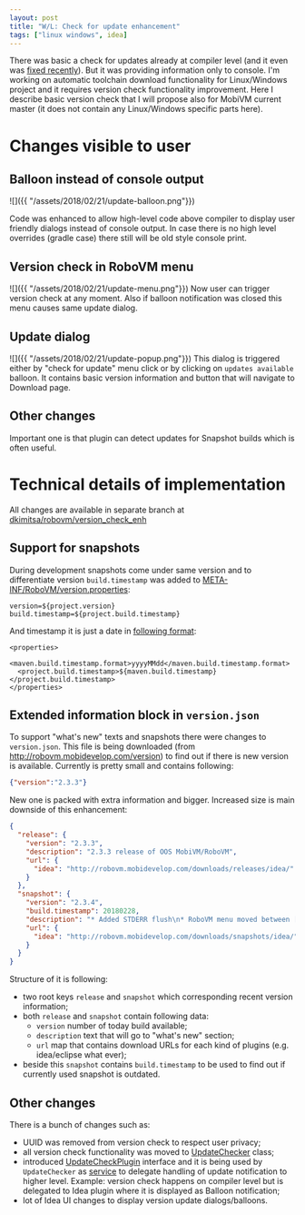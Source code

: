 ```yaml
---
layout: post
title: "W/L: Check for update enhancement"
tags: ["linux windows", idea]
---
```

There was basic a check for updates already at compiler level (and it even was [fixed recently](https://github.com/MobiVM/robovm/commit/73012fc5b21c98de898e764dee603249b709aa0f)). But it was providing information only to console. I'm working on automatic toolchain download functionality for Linux/Windows project and it requires version check functionality improvement. Here I describe basic version check that I will propose also for MobiVM current master (it does not contain any Linux/Windows specific parts here).

# Changes visible to user
## Balloon instead of console output
![]({{ "/assets/2018/02/21/update-balloon.png"}})  
<!-- more -->
Code was enhanced to allow high-level code above compiler to display user friendly dialogs instead of console output. In case there is no high level overrides (gradle case) there still will be old style console print.

## Version check in RoboVM menu
![]({{ "/assets/2018/02/21/update-menu.png"}})
Now user can trigger version check at any moment. Also if balloon notification was closed this menu causes same update dialog.

## Update dialog
![]({{ "/assets/2018/02/21/update-popup.png"}})
This dialog is triggered either by "check for update" menu click or by clicking on `updates available` balloon. It contains basic version information and button that will navigate to Download page.

## Other changes
Important one is that plugin can detect updates for Snapshot builds which is often useful.


# Technical details of implementation
All changes are available in separate branch at [dkimitsa/robovm/version_check_enh](https://github.com/dkimitsa/robovm/tree/version_check_enh)

## Support for snapshots
During development snapshots come under same version and to differentiate version `build.timestamp` was added to [META-INF/RoboVM/version.properties](https://github.com/dkimitsa/robovm/blob/84dcee9b248dce1fd5a822df232c0c2df4441d3c/compiler/compiler/src/main/filtered-resources/version.properties#L2):
```
version=${project.version}
build.timestamp=${project.build.timestamp}
```

And timestamp it is just a date in [following format](https://github.com/dkimitsa/robovm/blob/84dcee9b248dce1fd5a822df232c0c2df4441d3c/pom.xml#L36):
```
<properties>
  <maven.build.timestamp.format>yyyyMMdd</maven.build.timestamp.format>
  <project.build.timestamp>${maven.build.timestamp}</project.build.timestamp>
</properties>
```

## Extended information block in `version.json`
To support "what's new" texts and snapshots there were changes to `version.json`. This file is being downloaded (from http://robovm.mobidevelop.com/version) to find out if there is new version is available. Currently is pretty small and contains following:
```json
{"version":"2.3.3"}
```

New one is packed with extra information and bigger. Increased size is main downside of this enhancement:
```json
{
  "release": {
    "version": "2.3.3",
    "description": "2.3.3 release of OOS MobiVM/RoboVM",
    "url": {
      "idea": "http://robovm.mobidevelop.com/downloads/releases/idea/"
    }
  },
  "snapshot": {
    "version": "2.3.4",
    "build.timestamp": 20180228,
    "description": "* Added STDERR flush\n* RoboVM menu moved between [tools] and [vcs]",
    "url": {
      "idea": "http://robovm.mobidevelop.com/downloads/snapshots/idea/"
    }
  }
}
```

Structure of it is following:
* two root keys `release` and `snapshot` which corresponding recent version information;
* both `release` and `snapshot` contain following data:
    - `version` number of today build available;
    - `description` text that will go to "what's new" section;
    - `url` map that contains download URLs for each kind of plugins (e.g. idea/eclipse what ever);
* beside this `snapshot` contains `build.timestamp` to be used to find out if currently used snapshot is outdated.

## Other changes
There is a bunch of changes such as:
- UUID was removed from version check to respect user privacy;
- all version check functionality was moved to [UpdateChecker](https://github.com/dkimitsa/robovm/blob/version_check_enh/compiler/compiler/src/main/java/org/robovm/compiler/util/update/UpdateChecker.java) class;
- introduced [UpdateCheckPlugin](https://github.com/dkimitsa/robovm/blob/version_check_enh/compiler/compiler/src/main/java/org/robovm/compiler/util/update/UpdateCheckPlugin.java) interface and it is being used by `UpdateChecker` as [service](https://github.com/dkimitsa/robovm/blob/version_check_enh/plugins/idea/src/main/resources/META-INF/services/org.robovm.compiler.util.update.UpdateCheckPlugin) to delegate handling of update notification to higher level. Example: version check happens on compiler level but is delegated to Idea plugin where it is displayed as Balloon notification;
- lot of Idea UI changes to display version update dialogs/balloons.

